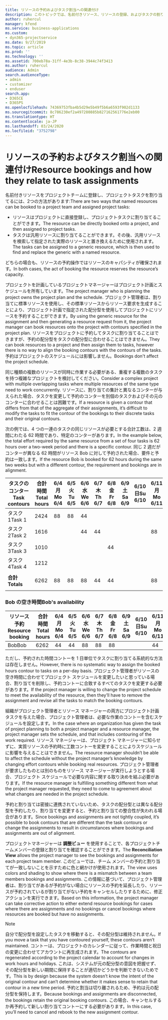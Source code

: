 ```yaml
---
title: リソースの予約およびタスク割当への関連付け
description: このトピックでは、名前付きリソース、リソースの登録、およびタスクの割り当てを管理する方法と、それらの相互関係について説明します。
author: ruhercul
manager: kfend
ms.service: business-applications
ms.custom:
- dyn365-projectservice
ms.date: 9/27/2019
ms.topic: article
ms.prod: ''
ms.technology: ''
ms.assetid: 700eb78a-31ff-4e3b-8c38-3944c74f3413
ms.author: ruhercul
audience: Admin
search.audienceType:
- admin
- customizer
- enduser
search.app:
- D365CE
- D365PS
ms.openlocfilehash: 74369753fba4b5d29e5b49f5b6a6593f902d1133
ms.sourcegitcommit: 8c786230ef2a497280885b827162561776e2eb00
ms.translationtype: HT
ms.contentlocale: ja-JP
ms.lasthandoff: 03/24/2020
ms.locfileid: "3752798"
---
```

# <a name="resource-bookings-and-how-they-relate-to-task-assignments"></a><span data-ttu-id="4ea51-103">リソースの予約およびタスク割当への関連付け</span><span class="sxs-lookup"><span data-stu-id="4ea51-103">Resource bookings and how they relate to task assignments</span></span>


<span data-ttu-id="4ea51-104">名前付きリソースをプロジェクトチームに登録し、プロジェクトタスクを割り当てるには、2つの方法があります:</span><span class="sxs-lookup"><span data-stu-id="4ea51-104">There are two ways that named resources can be booked to a project team and assigned project tasks:</span></span>

- <span data-ttu-id="4ea51-105">リソースはプロジェクトに直接登録し、プロジェクトタスクに割り当てることができます。</span><span class="sxs-lookup"><span data-stu-id="4ea51-105">The resource can be directly booked onto a project, and then assigned to project tasks.</span></span>
- <span data-ttu-id="4ea51-106">タスクは汎用リソースに割り当てることができます。その後、汎用リソースを検索して指定された実際のリソースと置き換えるために使用されます。</span><span class="sxs-lookup"><span data-stu-id="4ea51-106">The tasks can be assigned to a generic resource, which is then used to find and replace the generic with a named resource.</span></span> 

<span data-ttu-id="4ea51-107">どちらの場合も、リソースの予約操作ではリソースのキャパシティが確保されます。</span><span class="sxs-lookup"><span data-stu-id="4ea51-107">In both cases, the act of booking the resource reserves the resource’s capacity.</span></span>

<span data-ttu-id="4ea51-108">プロジェクトを計画しているプロジェクトマネージャーはプロジェクト計画とスケジュールを所有しています。</span><span class="sxs-lookup"><span data-stu-id="4ea51-108">The project manager who is planning the project owns the project plan and the schedule.</span></span> <span data-ttu-id="4ea51-109">プロジェクト管理者は、割り当てに標準リソースを使用し、その標準リソースからリソース要求を生成することにより、プロジェクト計画で指定された配分型を使用してプロジェクトにリソースを予約することができます。</span><span class="sxs-lookup"><span data-stu-id="4ea51-109">By using the generic resource for the assignment and then generating a resource request from it, the project manager can book resources onto the project with contours specified in the project plan.</span></span> <span data-ttu-id="4ea51-110">リソースをプロジェクトに予約してタスクに割り当てることはできますが、予約の配分型をタスクの配分型に合わせることはできません。</span><span class="sxs-lookup"><span data-stu-id="4ea51-110">They can book resources to a project and then assign them to tasks, however there is no way to align the booking contours with the contours of the tasks.</span></span> <span data-ttu-id="4ea51-111">予約はプロジェクトのスケジュールには影響しません。</span><span class="sxs-lookup"><span data-stu-id="4ea51-111">Bookings don't affect the project schedule.</span></span>

<span data-ttu-id="4ea51-112">同じ種類の複数のリソースが同時に作業する必要がある、重複する複数のタスクを持つ複雑なプロジェクトを検討してください。</span><span class="sxs-lookup"><span data-stu-id="4ea51-112">Consider a complex project with multiple overlapping tasks where multiple resources of the same type need to work concurrently.</span></span> <span data-ttu-id="4ea51-113">リソースに、割り当ての集計と異なるコンターが与えられた場合、タスクを変更して予約のコンターを別個のタスクおよびその元のコンターに合わせることは困難です。</span><span class="sxs-lookup"><span data-stu-id="4ea51-113">If a resource is given a contour that differs from that of the aggregate of their assignments, it’s difficult to modify the tasks to fit the contour of the bookings to their discrete tasks and their original contours.</span></span>

<span data-ttu-id="4ea51-114">次の例では、4 つの一連のタスクの同じリソースが必要とする合計工数は、2 週間にわたる 62 時間であり、特定のコンターがあります。</span><span class="sxs-lookup"><span data-stu-id="4ea51-114">In the example below, the total effort required by the same resource from a set of four tasks is 62 hours over a two-week period and there is a specific contour.</span></span> <span data-ttu-id="4ea51-115">同じ 2 週だがコンターが異なる 62 時間がリソース Bob に対して予約された場合、要件と予約は一致します。</span><span class="sxs-lookup"><span data-stu-id="4ea51-115">If the resource Bob is booked for 62 hours during the same two weeks but with a different contour, the requirement and bookings are in alignment.</span></span>

| <span data-ttu-id="4ea51-116">**タスクのコンター**</span><span class="sxs-lookup"><span data-stu-id="4ea51-116">**Task contours**</span></span>    | <span data-ttu-id="4ea51-117">**合計時間**</span><span class="sxs-lookup"><span data-stu-id="4ea51-117">**Total hours**</span></span> | <span data-ttu-id="4ea51-118">6/4 月</span><span class="sxs-lookup"><span data-stu-id="4ea51-118">Mo 6/4</span></span> | <span data-ttu-id="4ea51-119">6/5 火</span><span class="sxs-lookup"><span data-stu-id="4ea51-119">Tu 6/5</span></span> | <span data-ttu-id="4ea51-120">6/6 水</span><span class="sxs-lookup"><span data-stu-id="4ea51-120">We 6/6</span></span> | <span data-ttu-id="4ea51-121">6/7 木</span><span class="sxs-lookup"><span data-stu-id="4ea51-121">Th 6/7</span></span> | <span data-ttu-id="4ea51-122">6/8 金</span><span class="sxs-lookup"><span data-stu-id="4ea51-122">Fr 6/8</span></span> | <span data-ttu-id="4ea51-123">6/9 土</span><span class="sxs-lookup"><span data-stu-id="4ea51-123">Sa 6/9</span></span> | <span data-ttu-id="4ea51-124">6/10 日</span><span class="sxs-lookup"><span data-stu-id="4ea51-124">Su 6/10</span></span> | <span data-ttu-id="4ea51-125">6/11 月</span><span class="sxs-lookup"><span data-stu-id="4ea51-125">Mo 6/11</span></span> | <span data-ttu-id="4ea51-126">6/12 火</span><span class="sxs-lookup"><span data-stu-id="4ea51-126">Tu 6/12</span></span> | <span data-ttu-id="4ea51-127">6/13 水</span><span class="sxs-lookup"><span data-stu-id="4ea51-127">We 6/13</span></span> | <span data-ttu-id="4ea51-128">6/14 木</span><span class="sxs-lookup"><span data-stu-id="4ea51-128">Th 6/14</span></span> | <span data-ttu-id="4ea51-129">6/15 金</span><span class="sxs-lookup"><span data-stu-id="4ea51-129">Fr 6/15</span></span> |
|----------------------|-----------------|--------|--------|--------|--------|--------|--------|---------|---------|---------|---------|---------|---------|
| <span data-ttu-id="4ea51-130">タスク 1</span><span class="sxs-lookup"><span data-stu-id="4ea51-130">Task 1</span></span>               | <span data-ttu-id="4ea51-131">24</span><span class="sxs-lookup"><span data-stu-id="4ea51-131">24</span></span>              | <span data-ttu-id="4ea51-132">8</span><span class="sxs-lookup"><span data-stu-id="4ea51-132">8</span></span>      | <span data-ttu-id="4ea51-133">8</span><span class="sxs-lookup"><span data-stu-id="4ea51-133">8</span></span>      | <span data-ttu-id="4ea51-134">4</span><span class="sxs-lookup"><span data-stu-id="4ea51-134">4</span></span>      |        |        |        |         |         |         | <span data-ttu-id="4ea51-135">4</span><span class="sxs-lookup"><span data-stu-id="4ea51-135">4</span></span>       |         |         |
| <span data-ttu-id="4ea51-136">タスク 2</span><span class="sxs-lookup"><span data-stu-id="4ea51-136">Task 2</span></span>               | <span data-ttu-id="4ea51-137">16</span><span class="sxs-lookup"><span data-stu-id="4ea51-137">16</span></span>              |        |        | <span data-ttu-id="4ea51-138">4</span><span class="sxs-lookup"><span data-stu-id="4ea51-138">4</span></span>      | <span data-ttu-id="4ea51-139">4</span><span class="sxs-lookup"><span data-stu-id="4ea51-139">4</span></span>      |        |        |         | <span data-ttu-id="4ea51-140">8</span><span class="sxs-lookup"><span data-stu-id="4ea51-140">8</span></span>       |         |         |         |         |
| <span data-ttu-id="4ea51-141">タスク 3</span><span class="sxs-lookup"><span data-stu-id="4ea51-141">Task 3</span></span>               | <span data-ttu-id="4ea51-142">10</span><span class="sxs-lookup"><span data-stu-id="4ea51-142">10</span></span>              |        |        |        |        | <span data-ttu-id="4ea51-143">4</span><span class="sxs-lookup"><span data-stu-id="4ea51-143">4</span></span>      |        |         |         | <span data-ttu-id="4ea51-144">4</span><span class="sxs-lookup"><span data-stu-id="4ea51-144">4</span></span>       |         | <span data-ttu-id="4ea51-145">2</span><span class="sxs-lookup"><span data-stu-id="4ea51-145">2</span></span>       |         |
| <span data-ttu-id="4ea51-146">タスク 4</span><span class="sxs-lookup"><span data-stu-id="4ea51-146">Task 4</span></span>               | <span data-ttu-id="4ea51-147">12</span><span class="sxs-lookup"><span data-stu-id="4ea51-147">12</span></span>              |        |        |        |        |        |        |         |         |         | <span data-ttu-id="4ea51-148">4</span><span class="sxs-lookup"><span data-stu-id="4ea51-148">4</span></span>       |         | <span data-ttu-id="4ea51-149">8</span><span class="sxs-lookup"><span data-stu-id="4ea51-149">8</span></span>       |
|                      |                 |        |        |        |        |        |        |         |         |         |         |         |         |
| <span data-ttu-id="4ea51-150">**合計**</span><span class="sxs-lookup"><span data-stu-id="4ea51-150">**Totals**</span></span>           | <span data-ttu-id="4ea51-151">62</span><span class="sxs-lookup"><span data-stu-id="4ea51-151">62</span></span>              | <span data-ttu-id="4ea51-152">8</span><span class="sxs-lookup"><span data-stu-id="4ea51-152">8</span></span>      | <span data-ttu-id="4ea51-153">8</span><span class="sxs-lookup"><span data-stu-id="4ea51-153">8</span></span>      | <span data-ttu-id="4ea51-154">8</span><span class="sxs-lookup"><span data-stu-id="4ea51-154">8</span></span>      | <span data-ttu-id="4ea51-155">4</span><span class="sxs-lookup"><span data-stu-id="4ea51-155">4</span></span>      | <span data-ttu-id="4ea51-156">4</span><span class="sxs-lookup"><span data-stu-id="4ea51-156">4</span></span>      |        |         | <span data-ttu-id="4ea51-157">8</span><span class="sxs-lookup"><span data-stu-id="4ea51-157">8</span></span>       | <span data-ttu-id="4ea51-158">4</span><span class="sxs-lookup"><span data-stu-id="4ea51-158">4</span></span>       | <span data-ttu-id="4ea51-159">8</span><span class="sxs-lookup"><span data-stu-id="4ea51-159">8</span></span>       | <span data-ttu-id="4ea51-160">2</span><span class="sxs-lookup"><span data-stu-id="4ea51-160">2</span></span>       | <span data-ttu-id="4ea51-161">8</span><span class="sxs-lookup"><span data-stu-id="4ea51-161">8</span></span>       |
|                      |                 |        |        |        |        |        |        |         |         |         |         |

### <a name="bobs-availability"></a><span data-ttu-id="4ea51-162">Bob の空き時間</span><span class="sxs-lookup"><span data-stu-id="4ea51-162">Bob's availability</span></span>
| <span data-ttu-id="4ea51-163">**リソース予約**</span><span class="sxs-lookup"><span data-stu-id="4ea51-163">**Resource   booking**</span></span> | <span data-ttu-id="4ea51-164">**合計時間**</span><span class="sxs-lookup"><span data-stu-id="4ea51-164">**Total hours**</span></span> | <span data-ttu-id="4ea51-165">6/4 月</span><span class="sxs-lookup"><span data-stu-id="4ea51-165">Mo 6/4</span></span> | <span data-ttu-id="4ea51-166">6/5 火</span><span class="sxs-lookup"><span data-stu-id="4ea51-166">Tu 6/5</span></span> | <span data-ttu-id="4ea51-167">6/6 水</span><span class="sxs-lookup"><span data-stu-id="4ea51-167">We 6/6</span></span> | <span data-ttu-id="4ea51-168">6/7 木</span><span class="sxs-lookup"><span data-stu-id="4ea51-168">Th 6/7</span></span> | <span data-ttu-id="4ea51-169">6/8 金</span><span class="sxs-lookup"><span data-stu-id="4ea51-169">Fr 6/8</span></span> | <span data-ttu-id="4ea51-170">6/9 土</span><span class="sxs-lookup"><span data-stu-id="4ea51-170">Sa 6/9</span></span> | <span data-ttu-id="4ea51-171">6/10 日</span><span class="sxs-lookup"><span data-stu-id="4ea51-171">Su 6/10</span></span> | <span data-ttu-id="4ea51-172">6/11 月</span><span class="sxs-lookup"><span data-stu-id="4ea51-172">Mo 6/11</span></span> | <span data-ttu-id="4ea51-173">6/12 火</span><span class="sxs-lookup"><span data-stu-id="4ea51-173">Tu 6/12</span></span> | <span data-ttu-id="4ea51-174">6/13 水</span><span class="sxs-lookup"><span data-stu-id="4ea51-174">We 6/13</span></span> | <span data-ttu-id="4ea51-175">6/14 木</span><span class="sxs-lookup"><span data-stu-id="4ea51-175">Th 6/14</span></span> | <span data-ttu-id="4ea51-176">6/15 金</span><span class="sxs-lookup"><span data-stu-id="4ea51-176">Fr 6/15</span></span> |
|------------------------|-----------------|--------|--------|--------|--------|--------|--------|---------|---------|---------|---------|---------|---------|
| <span data-ttu-id="4ea51-177">Bob</span><span class="sxs-lookup"><span data-stu-id="4ea51-177">Bob</span></span>                    | <span data-ttu-id="4ea51-178">62</span><span class="sxs-lookup"><span data-stu-id="4ea51-178">62</span></span>              | <span data-ttu-id="4ea51-179">4</span><span class="sxs-lookup"><span data-stu-id="4ea51-179">4</span></span>      | <span data-ttu-id="4ea51-180">4</span><span class="sxs-lookup"><span data-stu-id="4ea51-180">4</span></span>      | <span data-ttu-id="4ea51-181">8</span><span class="sxs-lookup"><span data-stu-id="4ea51-181">8</span></span>      | <span data-ttu-id="4ea51-182">8</span><span class="sxs-lookup"><span data-stu-id="4ea51-182">8</span></span>      | <span data-ttu-id="4ea51-183">8</span><span class="sxs-lookup"><span data-stu-id="4ea51-183">8</span></span>      |        |         | <span data-ttu-id="4ea51-184">4</span><span class="sxs-lookup"><span data-stu-id="4ea51-184">4</span></span>       | <span data-ttu-id="4ea51-185">4</span><span class="sxs-lookup"><span data-stu-id="4ea51-185">4</span></span>       | <span data-ttu-id="4ea51-186">8</span><span class="sxs-lookup"><span data-stu-id="4ea51-186">8</span></span>       | <span data-ttu-id="4ea51-187">8</span><span class="sxs-lookup"><span data-stu-id="4ea51-187">8</span></span>       | <span data-ttu-id="4ea51-188">6</span><span class="sxs-lookup"><span data-stu-id="4ea51-188">6</span></span>       |

<span data-ttu-id="4ea51-189">ただし、予約された時間コントーを 1 日単位でタスクに割り当てる系統的な方法は存在しません。</span><span class="sxs-lookup"><span data-stu-id="4ea51-189">However, there is no systematic way to assign the booked hours contour to tasks on a per-day basis.</span></span> <span data-ttu-id="4ea51-190">プロジェクト管理者がリソースの空き時間に合わせてプロジェクト スケジュールを変更したいと思っている場合、割り当てを削除し、予約コントーに合致するすべてのタスクを変更する必要があります。</span><span class="sxs-lookup"><span data-stu-id="4ea51-190">If the project manager is willing to change the project schedule to meet the availability of the resource, then they’ll have to remove the assignment and revise all the tasks to match the booking contours.</span></span>

<span data-ttu-id="4ea51-191">組織がプロジェクト管理者とリソース マネージャーの両方にプロジェクト計画タスクを与えた場合、プロジェクト管理者は、必要な作業のコントーを含むスケジュールを設定します。</span><span class="sxs-lookup"><span data-stu-id="4ea51-191">In the case where an organization has given the task of project planning to both a project manager and a resource manager, the project manager sets the schedule, and that includes contouring of the work required.</span></span> <span data-ttu-id="4ea51-192">リソース マネージャーは、プロジェクト マネージャーに知らせずに、実質リソースの予約時に工数コントーを変更することによりスケジュールに影響を与えることはできません。</span><span class="sxs-lookup"><span data-stu-id="4ea51-192">The resource manager shouldn’t be able to affect the schedule without the project manager’s knowledge by changing effort contours while booking real resources.</span></span> <span data-ttu-id="4ea51-193">プロジェクト管理者が要求したものとは別のものをリソース マネージャーが実行しようとする場合、プロジェクト スケジュールで必要な内容に関する取り決めを結ぶ必要があります。</span><span class="sxs-lookup"><span data-stu-id="4ea51-193">If the resource manager is fulfilling something different from what the project manager requested, they need to come to agreement about what changes are needed in the project schedule.</span></span>

<span data-ttu-id="4ea51-194">予約と割り当ては密接に連携されていないため、タスクの配分型とは異なる配分型を予約したり、割り当てを変更すると、予約と割り当ての整合性が失われる場合があります。</span><span class="sxs-lookup"><span data-stu-id="4ea51-194">Since bookings and assignments are not tightly coupled, it’s possible to book contours that are different than the task contours or change the assignments to result in circumstances where bookings and assignments are out of alignment.</span></span>

<span data-ttu-id="4ea51-195">プロジェクトマネージャーは **調整ビュー** を使用することで、各プロジェクトチームメンバーの登録と割り当てを確認することができます。</span><span class="sxs-lookup"><span data-stu-id="4ea51-195">The **Reconciliation View** allows the project manager to see the bookings and assignments for each project team member.</span></span> <span data-ttu-id="4ea51-196">このビューでは、チーム メンバーの予約と割り当てが一致しないことを示すために色と網かけが使用されます。</span><span class="sxs-lookup"><span data-stu-id="4ea51-196">The view uses colors and shading to show where there is a mismatch between a team members bookings and assignments.</span></span> <span data-ttu-id="4ea51-197">この情報に基づいて、プロジェクト管理者は、割り当てがあるが予約がない場合にリソースの予約を延長したり、リソースが予約されているが割り当てがない予約をキャンセルしたりするために、修正アクションを実行できます。</span><span class="sxs-lookup"><span data-stu-id="4ea51-197">Based on this information, the project manager can take corrective action to either extend resource bookings for cases where there are assignments and no bookings or cancel bookings where resources are booked but have no assignments.</span></span>

> [!NOTE]
> <span data-ttu-id="4ea51-198">自分で配分型を設定したタスクを移動すると、その配分型は維持されません。</span><span class="sxs-lookup"><span data-stu-id="4ea51-198">If you move a task that you have contoured yourself, these contours aren’t maintained.</span></span> <span data-ttu-id="4ea51-199">コントーは、プロジェクトのカレンダーに従って、作業時間と祝日の変更に合わせてアカウントに再生成されます。</span><span class="sxs-lookup"><span data-stu-id="4ea51-199">The contours are regenerated according to the project calendar to account for changes in work hours and holidays.</span></span> <span data-ttu-id="4ea51-200">これは、システムが元の配分型の意図を把握せず、その配分型を新しい期間に保持することが適切かどうかを判断できないためです。</span><span class="sxs-lookup"><span data-stu-id="4ea51-200">This is by design because the system doesn’t know the intent of the original contour and can’t determine whether it makes sense to retain that contour in a new time period.</span></span> <span data-ttu-id="4ea51-201">予約と割当は切り離されるため、予約は元の配分型を保持します。</span><span class="sxs-lookup"><span data-stu-id="4ea51-201">Because bookings and assignments are disconnected, the bookings retain the original booking contours.</span></span> <span data-ttu-id="4ea51-202">この場合、キャンセルするか再予約して新しい割り当てコントーにする必要があります。</span><span class="sxs-lookup"><span data-stu-id="4ea51-202">In this case, you’ll need to cancel and rebook to the new assignment contour.</span></span>

